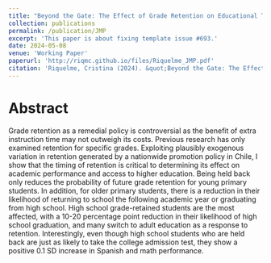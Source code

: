 ```yaml
---
title: "Beyond the Gate: The Effect of Grade Retention on Educational Trajectories"
collection: publications
permalink: /publication/JMP
excerpt: 'This paper is about fixing template issue #693.'
date: 2024-05-08
venue: 'Working Paper'
paperurl: 'http://riqmc.github.io/files/Riquelme_JMP.pdf'
citation: 'Riquelme, Cristina (2024). &quot;Beyond the Gate: The Effect of Grade Retention on Educational Trajectories.&quot; <i>Working Paper</i>. 1(3).'
---
```


# Abstract

Grade retention as a remedial policy is controversial as the benefit of extra instruction time may not outweigh its costs. Previous research has only examined retention for specific grades. Exploiting plausibly exogenous variation in retention generated by a nationwide promotion policy in Chile, I show that the timing of retention is critical to determining its effect on academic performance and access to higher education. Being held back only reduces the probability of future grade retention for young primary students. In addition, for older primary students, there is a reduction in their likelihood of returning to school the following academic year or graduating from high school. High school grade-retained students are the most affected, with a 10-20 percentage point reduction in their likelihood of high school graduation, and many switch to adult education as a response to retention. Interestingly, even though high school students who are held back are just as likely to take the college admission test, they show a positive 0.1 SD increase in Spanish and math performance.
